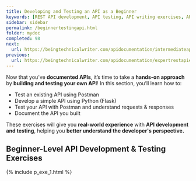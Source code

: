 ```yaml
---
title: Developing and Testing an API as a Beginner
keywords: [REST API development, API testing, API writing exercises, API reference, API documentation practice, API development tutorial, Postman API testing, Flask API development, Python API, API authentication, API versioning, hands-on API documentation, API performance optimization, API error handling, API security]
sidebar: sidebar
permalink: /beginnertestingapi.html
folder: mydoc
completed: 98
next:
  url: https://beingtechnicalwriter.com/apidocumentation/intermediateapi.html
previous:
  url: https://beingtechnicalwriter.com/apidocumentation/expertrestapiexercises.html
---
```


Now that you’ve **documented APIs**, it’s time to take a **hands-on approach** by **building and testing your own API**! In this section, you’ll learn how to:  
- Test an existing API using Postman  
- Develop a simple API using Python (Flask)  
- Test your API with Postman and understand requests & responses  
- Document the API you built  

These exercises will give you **real-world experience** with **API development and testing**, helping you **better understand the developer's perspective.**  

<script async src="https://pagead2.googlesyndication.com/pagead/js/adsbygoogle.js?client=ca-pub-7149683584202371"
     crossorigin="anonymous"></script>
<!-- AddTitleOne -->
<ins class="adsbygoogle"
     style="display:block"
     data-ad-client="ca-pub-7149683584202371"
     data-ad-slot="7422872052"
     data-ad-format="auto"
     data-full-width-responsive="true"></ins>
<script>
     (adsbygoogle = window.adsbygoogle || []).push({});
</script>

## Beginner-Level API Development & Testing Exercises 

{% include p_exe_1.html %}
